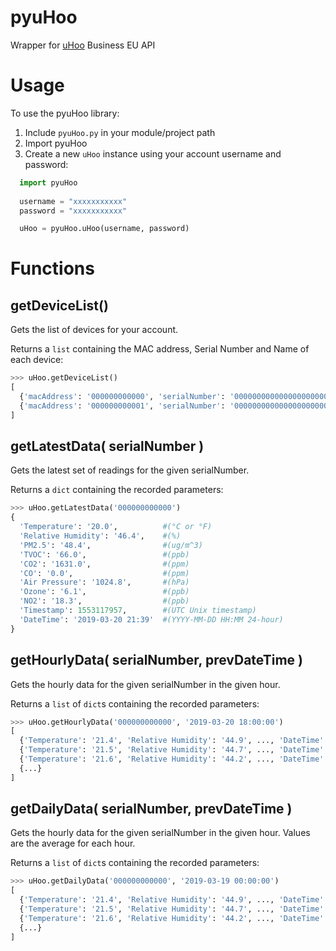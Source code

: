 # pyuHoo
Wrapper for [uHoo](https://www.uhooair.co.uk/) Business EU API

# Usage
To use the pyuHoo library:

1. Include `pyuHoo.py` in your module/project path
2. Import pyuHoo
3. Create a new `uHoo` instance using your account username and password:
```python
  import pyuHoo
  
  username = "xxxxxxxxxxx"
  password = "xxxxxxxxxxx"

  uHoo = pyuHoo.uHoo(username, password)
```

# Functions

## getDeviceList()
Gets the list of devices for your account.

Returns a `list` containing the MAC address, Serial Number and Name of each device:
```python
>>> uHoo.getDeviceList()
[
  {'macAddress': '000000000000', 'serialNumber': '000000000000000000000000', 'deviceName': 'My Device 1'},
  {'macAddress': '000000000001', 'serialNumber': '000000000000000000000001', 'deviceName': 'My Device 2'}
]
```

## getLatestData( serialNumber )
Gets the latest set of readings for the given serialNumber.

Returns a `dict` containing the recorded parameters:

```python
>>> uHoo.getLatestData('000000000000')
{
  'Temperature': '20.0',          #(°C or °F)
  'Relative Humidity': '46.4',    #(%)
  'PM2.5': '48.4',                #(ug/m^3)
  'TVOC': '66.0',                 #(ppb)
  'CO2': '1631.0',                #(ppm)
  'CO': '0.0',                    #(ppm)
  'Air Pressure': '1024.8',       #(hPa)
  'Ozone': '6.1',                 #(ppb)
  'NO2': '18.3',                  #(ppb)
  'Timestamp': 1553117957,        #(UTC Unix timestamp)
  'DateTime': '2019-03-20 21:39'  #(YYYY-MM-DD HH:MM 24-hour)
}
```

## getHourlyData( serialNumber, prevDateTime )
Gets the hourly data for the given serialNumber in the given hour.

Returns a `list` of `dict`s containing the recorded parameters:

```python
>>> uHoo.getHourlyData('000000000000', '2019-03-20 18:00:00')
[
  {'Temperature': '21.4', 'Relative Humidity': '44.9', ..., 'DateTime': '2019-03-20 18:00'}, 
  {'Temperature': '21.5', 'Relative Humidity': '44.7', ..., 'DateTime': '2019-03-20 18:01'}, 
  {'Temperature': '21.6', 'Relative Humidity': '44.2', ..., 'DateTime': '2019-03-20 18:02'},
  {...}
]
```

## getDailyData( serialNumber, prevDateTime )
Gets the hourly data for the given serialNumber in the given hour. Values are the average for each hour.

Returns a `list` of `dict`s containing the recorded parameters:

```python
>>> uHoo.getDailyData('000000000000', '2019-03-19 00:00:00')
[
  {'Temperature': '21.4', 'Relative Humidity': '44.9', ..., 'DateTime': '2019-03-20 00:00'}, 
  {'Temperature': '21.5', 'Relative Humidity': '44.7', ..., 'DateTime': '2019-03-20 01:00'}, 
  {'Temperature': '21.6', 'Relative Humidity': '44.2', ..., 'DateTime': '2019-03-20 02:00'},
  {...}
]
```

